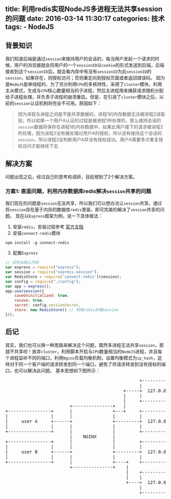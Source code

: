 title: 利用redis实现NodeJS多进程无法共享session的问题
date: 2016-03-14 11:30:17
categories: 技术
tags:
    - NodeJS
---
## 背景知识
我们知道后端是通过`session`来维持用户的会话的，每当用户发起一个请求的时候，用户的浏览器就会将用户的一个`sessionID`以`cookie`的形式发送到后端，后端接收到这个`sessionID`后，就会看内存中有没有`sessionID`为此`sessionID`的`session`，如果存在，则授权访问；否则重定向到授权页面或者返回错误码。
因为是`NodeJS`是单线程的，为了充分利用`CPU`的多核特性，采用了`cluster`模块，利用主从模式，生成与`CPU`核心数量相当的子进程，然后主进程用来捕获请求随机分配给子进程处理，并负责子进程的崩溃重启。但是，在引进了`cluster`模块之后，以前的`session`认证机制将完全不可用。原因如下：
>因为进程与进程之间是不能共享数据的，进程1的内存数据无法被进程2读取到，所以如果一个用户A认证的过程是被进程1所处理的，那么维持会话的`session`数据将保存在进程1的内存数据中，如果此用户接下的请求被进程2所处理，因为进程2没有被处理过用户A的授权，所以没有维持这个会话的`session`，所以进程2会判断用户A并没有授权成功。用户A需要多次重复授权访问才能继续下去

## 解决方案
问题出现之后，经过自己的思考和调研，目前想到了2个解决方案。
### 方案1: 直面问题，利用内存数据库redis解决`session`共享的问题
我们现在的问题是`session`无法共享，所以我们可以想办法让`session`共享。通过将`session`存在基于内存的数据库`redis`里面，即可完美的解决了`session`共享的问题。
现在以`Express`框架为例，说一下具体做法：
1. 安装`redis`，安装过程参考 [ 官方文档 ](http://redis.io/download)
2. 安装`connect-redis`模块
```shell
npm install -g connect-redis
```
3. 配置`Express`
``` JavaScript
// 仅列出核心代码
var express = require("express");
var session = require("express-session");
var RedisStore = require('connect-redis')(session);
var config = require("./config");
var app = express();
app.use(session({
	saveUninitialized: true,
	resave: true,
	secret: config.sessionSecret,
	store: new RedisStore() // 利用redis存储session
}));
```
## 后记
其实，我们也可以换一种思路来解决这个问题，既然多进程无法共享`session`，那就不共享呗！放弃`cluster`，利用脚本开启与`CPU`数量相当的`NodeJS`进程，并且每个进程监听不同的端口，利用`Nginx`负载均衡机制，设置均衡模式为`ip_hash`，这样对于同一个客户端的请求转发到同一个端口，避免了将请求转发到没有授权的端口，也可以解决此问题。
基本思想如下图所示：
<pre>
                                                  +-------------------+
                                                  |                   |
                                            +----->  127.0.0.1:3000   |
                                            |     |                   |
                                            |     +-------------------+
                        +---------------+   |
+----------------+      |               +---+     +-------------------+
|                |      |               |         |                   |
|     user A     +------>               +--------->  127.0.0.1:3001   |
|                |      |               |         |                   |
+----------------+      |               |         +-------------------+
                        |    NGINX      |
+----------------+      |               |         +-------------------+
|                |      |               |         |                   |
|     user B     +------>               +--------->  127.0.0.1:3002   |
|                |      |               |         |                   |
+----------------+      |               +----+    +-------------------+
                        +---------------+    |
                                             |    +-------------------+
                                             |    |                   |
                                             +---->  127.0.0.1:3003   |
                                                  |                   |
                                                  +-------------------+

</pre>
